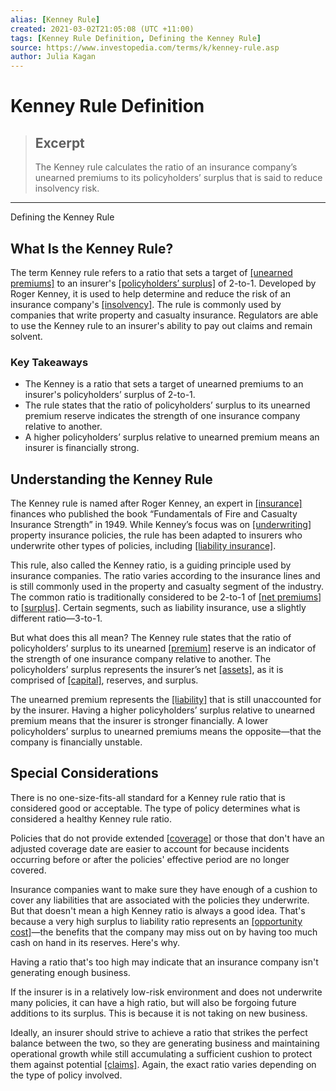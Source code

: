 ```yaml
---
alias: [Kenney Rule]
created: 2021-03-02T21:05:08 (UTC +11:00)
tags: [Kenney Rule Definition, Defining the Kenney Rule]
source: https://www.investopedia.com/terms/k/kenney-rule.asp
author: Julia Kagan
---
```


# Kenney Rule Definition

> ## Excerpt
> The Kenney rule calculates the ratio of an insurance company’s unearned premiums to its policyholders’ surplus that is said to reduce insolvency risk.

---

Defining the Kenney Rule
## What Is the Kenney Rule?

The term Kenney rule refers to a ratio that sets a target of [[unearned premiums]](https://www.investopedia.com/terms/u/unearned-premium.asp) to an insurer's [[policyholders’ surplus]](https://www.investopedia.com/terms/p/policyholder-surplus.asp) of 2-to-1. Developed by Roger Kenney, it is used to help determine and reduce the risk of an insurance company's [[insolvency]](https://www.investopedia.com/terms/i/insolvency.asp). The rule is commonly used by companies that write property and casualty insurance. Regulators are able to use the Kenney rule to an insurer's ability to pay out claims and remain solvent.

### Key Takeaways

-   The Kenney is a ratio that sets a target of unearned premiums to an insurer's policyholders’ surplus of 2-to-1.
-   The rule states that the ratio of policyholders’ surplus to its unearned premium reserve indicates the strength of one insurance company relative to another.
-   A higher policyholders’ surplus relative to unearned premium means an insurer is financially strong.

## Understanding the Kenney Rule

The Kenney rule is named after Roger Kenney, an expert in [[insurance]](https://www.investopedia.com/terms/i/insurance.asp) finances who published the book “Fundamentals of Fire and Casualty Insurance Strength” in 1949. While Kenney’s focus was on [[underwriting]](https://www.investopedia.com/terms/u/underwriting.asp) property insurance policies, the rule has been adapted to insurers who underwrite other types of policies, including [[liability insurance]](https://www.investopedia.com/terms/l/liability_insurance.asp).

This rule, also called the Kenney ratio, is a guiding principle used by insurance companies. The ratio varies according to the insurance lines and is still commonly used in the property and casualty segment of the industry. The common ratio is traditionally considered to be 2-to-1 of [[net premiums]](https://www.investopedia.com/terms/n/net-premium.asp) to [[surplus]](https://www.investopedia.com/terms/s/surplus.asp). Certain segments, such as liability insurance, use a slightly different ratio—3-to-1.

But what does this all mean? The Kenney rule states that the ratio of policyholders’ surplus to its unearned [[premium]](https://www.investopedia.com/terms/p/premium.asp) reserve is an indicator of the strength of one insurance company relative to another. The policyholders’ surplus represents the insurer’s net [[assets]](https://www.investopedia.com/terms/a/asset.asp), as it is comprised of [[capital]](https://www.investopedia.com/terms/c/capital.asp), reserves, and surplus.

The unearned premium represents the [[liability]](https://www.investopedia.com/terms/l/liability.asp) that is still unaccounted for by the insurer. Having a higher policyholders’ surplus relative to unearned premium means that the insurer is stronger financially. A lower policyholders’ surplus to unearned premiums means the opposite—that the company is financially unstable.

## Special Considerations

There is no one-size-fits-all standard for a Kenney rule ratio that is considered good or acceptable. The type of policy determines what is considered a healthy Kenney rule ratio.

Policies that do not provide extended [[coverage]](https://www.investopedia.com/terms/i/insurance-coverage.asp) or those that don't have an adjusted coverage date are easier to account for because incidents occurring before or after the policies' effective period are no longer covered.

Insurance companies want to make sure they have enough of a cushion to cover any liabilities that are associated with the policies they underwrite. But that doesn't mean a high Kenney ratio is always a good idea. That's because a very high surplus to liability ratio represents an [[opportunity cost]](https://www.investopedia.com/terms/o/opportunitycost.asp)—the benefits that the company may miss out on by having too much cash on hand in its reserves. Here's why.

Having a ratio that's too high may indicate that an insurance company isn't generating enough business.

If the insurer is in a relatively low-risk environment and does not underwrite many policies, it can have a high ratio, but will also be forgoing future additions to its surplus. This is because it is not taking on new business.

Ideally, an insurer should strive to achieve a ratio that strikes the perfect balance between the two, so they are generating business and maintaining operational growth while still accumulating a sufficient cushion to protect them against potential [[claims]](https://www.investopedia.com/terms/i/insurance_claim.asp). Again, the exact ratio varies depending on the type of policy involved.
